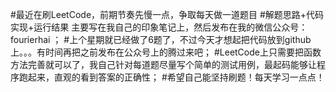 #最近在刷LeetCode，前期节奏先慢一点，争取每天做一道题目
#解题思路+代码实现+运行结果 主要写在我自己的印象笔记上，然后发布在我的微信公众号： fourierhai ；
#上个星期就已经做了6题了，不过今天才想起把代码放到github上。。。有时间再把之前发布在公众号上的腾过来吧；
#LeetCode上只需要把函数方法完善就可以了，我自己针对每道题尽量写个简单的测试用例，最起码能够让程序跑起来，直观的看到答案的正确性；
#希望自己能坚持刷题！每天学习一点点！
